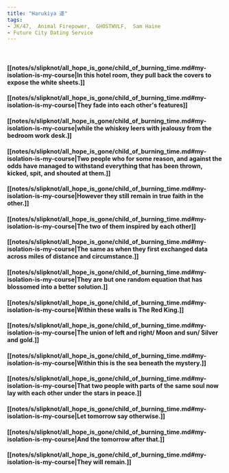 ```yaml
---
title: "Harukiya 遥"
tags:
- JK/47,  Animal Firepower,  GHOSTWVLF,  Sam Haine
- Future City Dating Service
---
```

&nbsp;
#### [[notes/s/slipknot/all_hope_is_gone/child_of_burning_time.md#my-isolation-is-my-course|In this hotel room, they pull back the covers to expose the white sheets.]]
#### [[notes/s/slipknot/all_hope_is_gone/child_of_burning_time.md#my-isolation-is-my-course|They fade into each other's features]]
#### [[notes/s/slipknot/all_hope_is_gone/child_of_burning_time.md#my-isolation-is-my-course|while the whiskey leers with jealousy from the bedroom work desk.]]
#### [[notes/s/slipknot/all_hope_is_gone/child_of_burning_time.md#my-isolation-is-my-course|Two people who for some reason, and against the odds have managed to withstand everything that has been thrown, kicked, spit, and shouted at them.]]
#### [[notes/s/slipknot/all_hope_is_gone/child_of_burning_time.md#my-isolation-is-my-course|However they still remain in true faith in the other.]]
#### [[notes/s/slipknot/all_hope_is_gone/child_of_burning_time.md#my-isolation-is-my-course|The two of them inspired by each other]]
#### [[notes/s/slipknot/all_hope_is_gone/child_of_burning_time.md#my-isolation-is-my-course|The same as when they first exchanged data across miles of distance and circumstance.]]
#### [[notes/s/slipknot/all_hope_is_gone/child_of_burning_time.md#my-isolation-is-my-course|They are but one random equation that has blossomed into a better solution.]]
#### [[notes/s/slipknot/all_hope_is_gone/child_of_burning_time.md#my-isolation-is-my-course|Within these walls is The Red King.]]
#### [[notes/s/slipknot/all_hope_is_gone/child_of_burning_time.md#my-isolation-is-my-course|The union of left and right/ Moon and sun/ Silver and gold.]]
#### [[notes/s/slipknot/all_hope_is_gone/child_of_burning_time.md#my-isolation-is-my-course|Within this is the sea beneath the mystery.]]
#### [[notes/s/slipknot/all_hope_is_gone/child_of_burning_time.md#my-isolation-is-my-course|That two people with parts of the same soul now lay with each other under the stars in peace.]]
#### [[notes/s/slipknot/all_hope_is_gone/child_of_burning_time.md#my-isolation-is-my-course|Let tomorrow say otherwise.]]
#### [[notes/s/slipknot/all_hope_is_gone/child_of_burning_time.md#my-isolation-is-my-course|And the tomorrow after that.]]
#### [[notes/s/slipknot/all_hope_is_gone/child_of_burning_time.md#my-isolation-is-my-course|They will remain.]]
